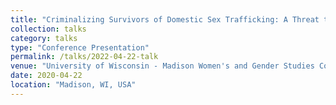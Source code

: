 ```yaml
---
title: "Criminalizing Survivors of Domestic Sex Trafficking: A Threat to Healing and a Barrier to Recovery from Trafficking"
collection: talks
category: talks
type: "Conference Presentation"
permalink: /talks/2022-04-22-talk
venue: "University of Wisconsin - Madison Women's and Gender Studies Consortium Conference"
date: 2020-04-22
location: "Madison, WI, USA"
---
```

